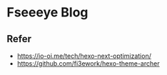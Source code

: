 # Fseeeye Blog

## Refer
* https://io-oi.me/tech/hexo-next-optimization/
* https://github.com/fi3ework/hexo-theme-archer